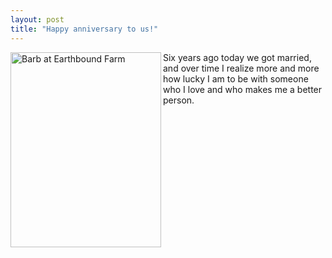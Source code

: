 ```yaml
---
layout: post
title: "Happy anniversary to us!"
---
```




<img src="http://www.cwinters.com/images/blog/barb_head.jpg"  alt="Barb at Earthbound Farm" width="241" height="312" align="left" />
  
<p>Six years ago today we got married, and over time I realize more and more how lucky I am to be with someone who I love and who makes me a better person. <br clear="all" /></p>


